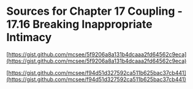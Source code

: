 # Sources for Chapter 17 Coupling - 17.16 Breaking Inappropriate Intimacy


[https://gist.github.com/mcsee/5f9206a8a131b4dcaaa2fd64562c9eca](https://gist.github.com/mcsee/5f9206a8a131b4dcaaa2fd64562c9eca)

[https://gist.github.com/mcsee/f94d51d327592ca511b625bac37cb441](https://gist.github.com/mcsee/f94d51d327592ca511b625bac37cb441)